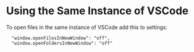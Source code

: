# Using the Same Instance of VSCode

To open files in the same instance of VSCode add this to settings:

```
  "window.openFilesInNewWindow": "off",
  "window.openFoldersInNewWindow": "off"
```

